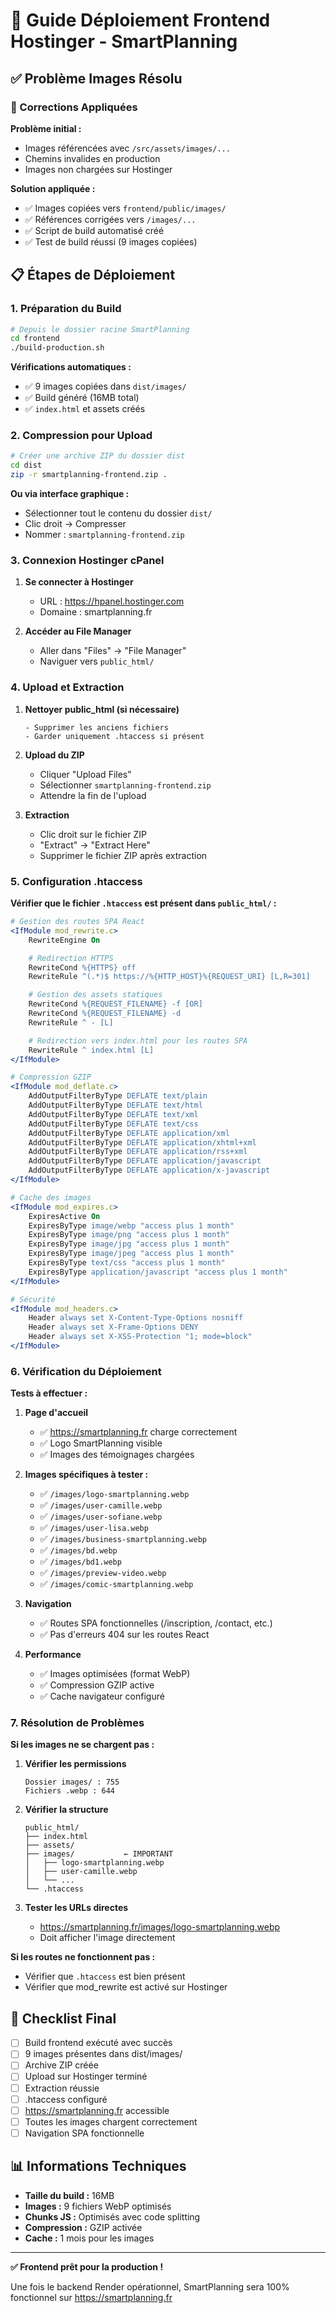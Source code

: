 # 🚀 Guide Déploiement Frontend Hostinger - SmartPlanning

## ✅ Problème Images Résolu

### 🔧 Corrections Appliquées

**Problème initial :**

- Images référencées avec `/src/assets/images/...`
- Chemins invalides en production
- Images non chargées sur Hostinger

**Solution appliquée :**

- ✅ Images copiées vers `frontend/public/images/`
- ✅ Références corrigées vers `/images/...`
- ✅ Script de build automatisé créé
- ✅ Test de build réussi (9 images copiées)

## 📋 Étapes de Déploiement

### 1. Préparation du Build

```bash
# Depuis le dossier racine SmartPlanning
cd frontend
./build-production.sh
```

**Vérifications automatiques :**

- ✅ 9 images copiées dans `dist/images/`
- ✅ Build généré (16MB total)
- ✅ `index.html` et assets créés

### 2. Compression pour Upload

```bash
# Créer une archive ZIP du dossier dist
cd dist
zip -r smartplanning-frontend.zip .
```

**Ou via interface graphique :**

- Sélectionner tout le contenu du dossier `dist/`
- Clic droit → Compresser
- Nommer : `smartplanning-frontend.zip`

### 3. Connexion Hostinger cPanel

1. **Se connecter à Hostinger**

   - URL : https://hpanel.hostinger.com
   - Domaine : smartplanning.fr

2. **Accéder au File Manager**
   - Aller dans "Files" → "File Manager"
   - Naviguer vers `public_html/`

### 4. Upload et Extraction

1. **Nettoyer public_html (si nécessaire)**

   ```
   - Supprimer les anciens fichiers
   - Garder uniquement .htaccess si présent
   ```

2. **Upload du ZIP**

   - Cliquer "Upload Files"
   - Sélectionner `smartplanning-frontend.zip`
   - Attendre la fin de l'upload

3. **Extraction**
   - Clic droit sur le fichier ZIP
   - "Extract" → "Extract Here"
   - Supprimer le fichier ZIP après extraction

### 5. Configuration .htaccess

**Vérifier que le fichier `.htaccess` est présent dans `public_html/` :**

```apache
# Gestion des routes SPA React
<IfModule mod_rewrite.c>
    RewriteEngine On

    # Redirection HTTPS
    RewriteCond %{HTTPS} off
    RewriteRule ^(.*)$ https://%{HTTP_HOST}%{REQUEST_URI} [L,R=301]

    # Gestion des assets statiques
    RewriteCond %{REQUEST_FILENAME} -f [OR]
    RewriteCond %{REQUEST_FILENAME} -d
    RewriteRule ^ - [L]

    # Redirection vers index.html pour les routes SPA
    RewriteRule ^ index.html [L]
</IfModule>

# Compression GZIP
<IfModule mod_deflate.c>
    AddOutputFilterByType DEFLATE text/plain
    AddOutputFilterByType DEFLATE text/html
    AddOutputFilterByType DEFLATE text/xml
    AddOutputFilterByType DEFLATE text/css
    AddOutputFilterByType DEFLATE application/xml
    AddOutputFilterByType DEFLATE application/xhtml+xml
    AddOutputFilterByType DEFLATE application/rss+xml
    AddOutputFilterByType DEFLATE application/javascript
    AddOutputFilterByType DEFLATE application/x-javascript
</IfModule>

# Cache des images
<IfModule mod_expires.c>
    ExpiresActive On
    ExpiresByType image/webp "access plus 1 month"
    ExpiresByType image/png "access plus 1 month"
    ExpiresByType image/jpg "access plus 1 month"
    ExpiresByType image/jpeg "access plus 1 month"
    ExpiresByType text/css "access plus 1 month"
    ExpiresByType application/javascript "access plus 1 month"
</IfModule>

# Sécurité
<IfModule mod_headers.c>
    Header always set X-Content-Type-Options nosniff
    Header always set X-Frame-Options DENY
    Header always set X-XSS-Protection "1; mode=block"
</IfModule>
```

### 6. Vérification du Déploiement

**Tests à effectuer :**

1. **Page d'accueil**

   - ✅ https://smartplanning.fr charge correctement
   - ✅ Logo SmartPlanning visible
   - ✅ Images des témoignages chargées

2. **Images spécifiques à tester :**

   - ✅ `/images/logo-smartplanning.webp`
   - ✅ `/images/user-camille.webp`
   - ✅ `/images/user-sofiane.webp`
   - ✅ `/images/user-lisa.webp`
   - ✅ `/images/business-smartplanning.webp`
   - ✅ `/images/bd.webp`
   - ✅ `/images/bd1.webp`
   - ✅ `/images/preview-video.webp`
   - ✅ `/images/comic-smartplanning.webp`

3. **Navigation**

   - ✅ Routes SPA fonctionnelles (/inscription, /contact, etc.)
   - ✅ Pas d'erreurs 404 sur les routes React

4. **Performance**
   - ✅ Images optimisées (format WebP)
   - ✅ Compression GZIP active
   - ✅ Cache navigateur configuré

### 7. Résolution de Problèmes

**Si les images ne se chargent pas :**

1. **Vérifier les permissions**

   ```
   Dossier images/ : 755
   Fichiers .webp : 644
   ```

2. **Vérifier la structure**

   ```
   public_html/
   ├── index.html
   ├── assets/
   ├── images/           ← IMPORTANT
   │   ├── logo-smartplanning.webp
   │   ├── user-camille.webp
   │   └── ...
   └── .htaccess
   ```

3. **Tester les URLs directes**
   - https://smartplanning.fr/images/logo-smartplanning.webp
   - Doit afficher l'image directement

**Si les routes ne fonctionnent pas :**

- Vérifier que `.htaccess` est bien présent
- Vérifier que mod_rewrite est activé sur Hostinger

## 🎯 Checklist Final

- [ ] Build frontend exécuté avec succès
- [ ] 9 images présentes dans dist/images/
- [ ] Archive ZIP créée
- [ ] Upload sur Hostinger terminé
- [ ] Extraction réussie
- [ ] .htaccess configuré
- [ ] https://smartplanning.fr accessible
- [ ] Toutes les images chargent correctement
- [ ] Navigation SPA fonctionnelle

## 📊 Informations Techniques

- **Taille du build :** 16MB
- **Images :** 9 fichiers WebP optimisés
- **Chunks JS :** Optimisés avec code splitting
- **Compression :** GZIP activée
- **Cache :** 1 mois pour les images

---

**✅ Frontend prêt pour la production !**

Une fois le backend Render opérationnel, SmartPlanning sera 100% fonctionnel sur https://smartplanning.fr
